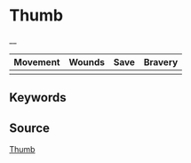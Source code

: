 # Thumb

__


| Movement | Wounds | Save | Bravery |
|:--------:|:------:|:----:|:-------:|
|  |  |  |  |


## Keywords



## Source

[Thumb](https://wahapedia.ru/aos3/factions/orruk-warclans/Thumb)
